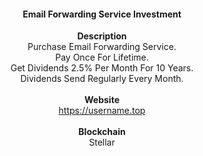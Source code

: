 <h4 align="center">Email Forwarding Service Investment</h4>
<div align="center">
<b>Description</b>
<br>
Purchase Email Forwarding Service.
<br>
Pay Once For Lifetime.
<br>
Get Dividends 2.5% Per Month For 10 Years.
<br>
Dividends Send Regularly Every Month.
<br><br>
<b>Website</b>
<br>
<a href="https://username.top">https://username.top</a>
<br><br>
<b>Blockchain</b>
<br>
Stellar
</div>
